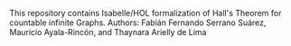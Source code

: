 This repository contains Isabelle/HOL formalization of Hall's Theorem for countable infinite Graphs.
Authors: Fabián Fernando Serrano Suárez, Mauricio Ayala-Rincón, and Thaynara Arielly de Lima

